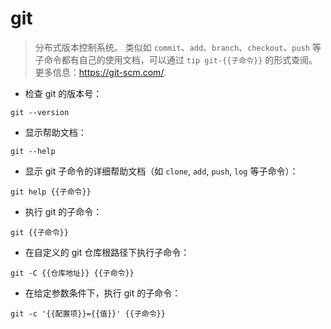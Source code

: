 # git

> 分布式版本控制系统。
> 类似如 `commit`、`add`、`branch`、`checkout`、`push` 等子命令都有自己的使用文档，可以通过 `tip git-{{子命令}}` 的形式查阅。
> 更多信息：<https://git-scm.com/>.

- 检查 git 的版本号：

`git --version`

- 显示帮助文档：

`git --help`

- 显示 git 子命令的详细帮助文档（如 `clone`, `add`, `push`, `log` 等子命令）：

`git help {{子命令}}`

- 执行 git 的子命令：

`git {{子命令}}`

- 在自定义的 git 仓库根路径下执行子命令：

`git -C {{仓库地址}} {{子命令}}`

- 在给定参数条件下，执行 git 的子命令：

`git -c '{{配置项}}={{值}}' {{子命令}}`
